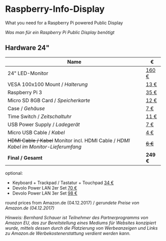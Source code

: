 # Raspberry-Info-Display
What you need for a Raspberry Pi powered Public Display

*Was man für ein Raspberry Pi Public Display benötigt*

## Hardware 24"
Name | €
------------ | -------------
24" LED-Monitor | [160 €](http://amzn.to/2BGHiFJ)
VESA 100x100 Mount / *Halterung* | [13 € ](http://amzn.to/2BF4Zya)
Raspberry Pi 3 | [35 €](http://amzn.to/2BFhgm6) 
Micro SD 8GB Card / *Speicherkarte*  | [12 €](http://amzn.to/2zKVfB4) 
Case / *Gehäuse* | [7 €](http://amzn.to/2BJuT3N)
Time Switch / *Zeitschaltuhr* | [11 €](http://amzn.to/2BJ4Vxy)
USB Power Supply / *Ladegerät* | [7 €](http://amzn.to/2BGYVVN)
Micro USB Cable / *Kabel* | [4 €](http://amzn.to/2AoQrED)
~~HDMI Cable / Kabel~~ Monitor incl. HDMI Cable / *HDMI Kabel im Monitor-Lieferumfang*| ~~[6 €](http://amzn.to/2BFhZUm)~~
**Final / Gesamt** | **249 €**

optional: 
- Keyboard + Trackpad / Tastatur + Touchpad [34 €](http://amzn.to/2AnN8O4)
- Devolo Power LAN 2er Set [70 €](http://amzn.to/2ApDRFh)
- Devolo Power LAN 3er Set [98 €](http://amzn.to/2zKE0jw)

round prices from Amazon.de (04.12.2017) / *gerundete Preise von Amazon.de (04.12.2017)*

*Hinweis:
Bernhard Schauer ist Teilnehmer des Partnerprogramms von Amazon EU, das zur Bereitstellung eines Mediums für Websites konzipiert wurde, mittels dessen durch die Platzierung von Werbeanzeigen und Links zu Amazon.de Werbekostenerstattung verdient werden kann.*
